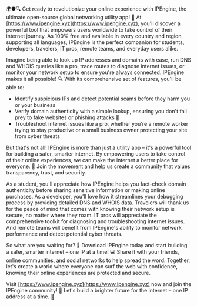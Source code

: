 🌍🛡️🔍 Get ready to revolutionize your online experience with IPEngine, the ultimate open-source global networking utility app! 🚀 At [https://www.ipengine.xyz](https://www.ipengine.xyz), you'll discover a powerful tool that empowers users worldwide to take control of their internet journey. As 100% free and available in every country and region, supporting all languages, IPEngine is the perfect companion for students, developers, travelers, IT pros, remote teams, and everyday users alike.

Imagine being able to look up IP addresses and domains with ease, run DNS and WHOIS queries like a pro, trace routes to diagnose internet issues, or monitor your network setup to ensure you're always connected. IPEngine makes it all possible! 🔍 With its comprehensive set of features, you'll be able to:

* Identify suspicious IPs and detect potential scams before they harm you or your business
* Verify domain authenticity with a simple lookup, ensuring you don't fall prey to fake websites or phishing attacks 📡
* Troubleshoot internet issues like a pro, whether you're a remote worker trying to stay productive or a small business owner protecting your site from cyber threats

But that's not all! IPEngine is more than just a utility app – it's a powerful tool for building a safer, smarter internet. By empowering users to take control of their online experiences, we can make the internet a better place for everyone. 💪 Join the movement and help us create a community that values transparency, trust, and security.

As a student, you'll appreciate how IPEngine helps you fact-check domain authenticity before sharing sensitive information or making online purchases. As a developer, you'll love how it streamlines your debugging process by providing detailed DNS and WHOIS data. Travelers will thank us for the peace of mind that comes with knowing their network setup is secure, no matter where they roam. IT pros will appreciate the comprehensive toolkit for diagnosing and troubleshooting internet issues. And remote teams will benefit from IPEngine's ability to monitor network performance and detect potential cyber threats.

So what are you waiting for? 🎉 Download IPEngine today and start building a safer, smarter internet – one IP at a time! 💻 Share it with your friends, online communities, and social networks to help spread the word. Together, let's create a world where everyone can surf the web with confidence, knowing their online experiences are protected and secure.

Visit [https://www.ipengine.xyz](https://www.ipengine.xyz) now and join the IPEngine community! 🌟 Let's build a brighter future for the internet – one IP address at a time. 💪